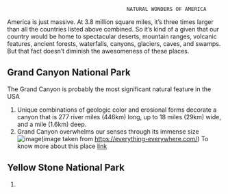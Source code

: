                                            NATURAL WONDERS OF AMERICA                           
America is just massive. At 3.8 million square miles, it’s three times larger than all the countries listed above combined. So it’s kind of a given that our country would be home to spectacular deserts, mountain ranges, volcanic features, ancient forests, waterfalls, canyons, glaciers, caves, and swamps. But that fact doesn’t diminish the awesomeness of these places.

## Grand Canyon National Park
The Grand Canyon is probably the most significant natural feature in the USA
1. Unique combinations of geologic color and erosional forms decorate a canyon that is 277 river miles (446km) long, up to 18 miles (29km) wide, and a mile (1.6km) deep.
1. Grand Canyon overwhelms our senses through its immense size
![image](https://photos.smugmug.com/North-America/Arizona/Grand-Canyon/GMA8811/697087720_7azt7-X3.jpg)(image taken from https://everything-everywhere.com/)
To know more about this place [link](https://www.britannica.com/place/Grand-Canyon-National-Park)

## Yellow Stone National Park
1.





